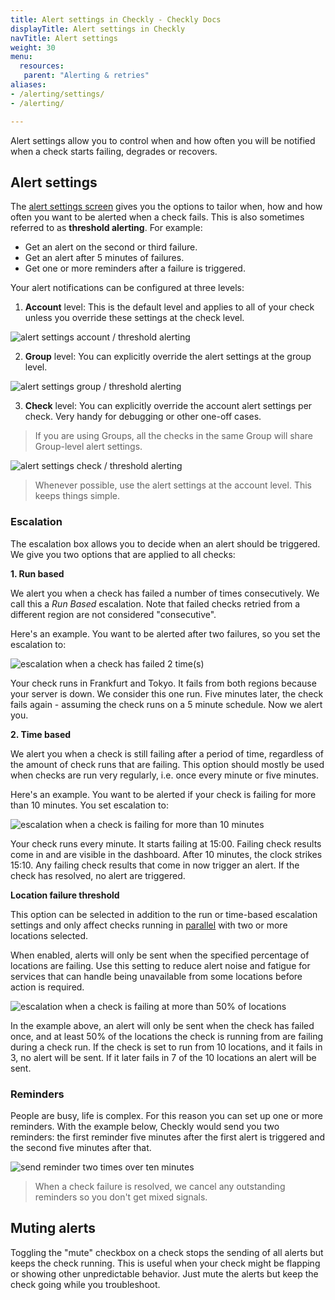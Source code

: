 ```yaml
---
title: Alert settings in Checkly - Checkly Docs
displayTitle: Alert settings in Checkly
navTitle: Alert settings
weight: 30
menu:
  resources:
   parent: "Alerting & retries"
aliases:
- /alerting/settings/
- /alerting/

---
```


Alert settings allow you to control when and how often you will be notified when a check starts failing, degrades or recovers.

## Alert settings

The [alert settings screen](https://app.checklyhq.com/alerts/settings) gives you the options to tailor when, how and how
often you want to be alerted when a check fails. This is also sometimes referred to as **threshold alerting**. For example:

- Get an alert on the second or third failure.
- Get an alert after 5 minutes of failures.
- Get one or more reminders after a failure is triggered.

Your alert notifications can be configured at three levels:

1. **Account** level: This is the default level and applies to all of your check unless you override these settings at the check level.

![alert settings account / threshold alerting](/docs/images/alerting/alert-settings.png)

2. **Group** level: You can explicitly override the alert settings at the group level.

![alert settings group / threshold alerting](/docs/images/alerting/alert-settings-group.png)

3. **Check** level: You can explicitly override the account alert settings per check. Very handy for debugging or other one-off cases.

> If you are using Groups, all the checks in the same Group will share Group-level alert settings.

![alert settings check / threshold alerting](/docs/images/alerting/alert-settings-check.png)

> Whenever possible, use the alert settings at the account level. This keeps things simple.

### Escalation

The escalation box allows you to decide when an alert should be triggered. We give you two options that are applied to all checks:

**1. Run based**

We alert you when a check has failed a number of times consecutively. We call this a *Run Based* escalation. Note that failed checks retried
from a different region are not considered "consecutive".

Here's an example. You want to be alerted after two failures, so you set the escalation to:

![escalation when a check has failed 2 time(s)](/docs/images/alerting/escalation-1.png)

Your check runs in Frankfurt and Tokyo. It fails from both regions because your server is down. We consider this
one run. Five minutes later, the check fails again - assuming the check runs on a 5 minute schedule. Now we alert you.

**2. Time based**

We alert you when a check is still failing after a period of time, regardless of the amount of check runs that are failing.
This option should mostly be used when checks are run very regularly, i.e. once every minute or five minutes.

Here's an example. You want to be alerted if your check is failing for more than 10 minutes. You set escalation to:

![escalation when a check is failing for more than 10 minutes](/docs/images/alerting/escalation-2.png)

Your check runs every minute. It starts failing at 15:00. Failing check results come in and are visible in the dashboard.
After 10 minutes, the clock strikes 15:10. Any failing check results that come in now trigger an alert. If the check has
resolved, no alert are triggered.

**Location failure threshold**

This option can be selected in addition to the run or time-based escalation settings and only affect checks running in [parallel](/docs/monitoring/global-locations/#parallel) with two or more locations selected. 

When enabled, alerts will only be sent when the specified percentage of locations are failing. Use this setting to reduce alert noise and fatigue for services that can handle being unavailable from some locations before action is required. 

![escalation when a check is failing at more than 50% of locations](/docs/images/alerting/escalation-3.png)

In the example above, an alert will only be sent when the check has failed once, and at least 50% of the locations the check is running from are failing during a check run. If the check is set to run from 10 locations, and it fails in 3, no alert will be sent. If it later fails in 7 of the 10 locations an alert will be sent.

### Reminders

People are busy, life is complex. For this reason you can set up one or more reminders. With the example below, Checkly
would send you two reminders: the first reminder five minutes after the first alert is triggered and the second five minutes
after that.

![send reminder two times over ten minutes](/docs/images/alerting/reminders-1.png)

> When a check failure is resolved, we cancel any outstanding reminders so you don't get mixed signals.

## Muting alerts

Toggling the "mute" checkbox on a check stops the sending of all alerts but keeps the check running. This is useful when
your check might be flapping or showing other unpredictable behavior. Just mute the alerts but keep the check going while
you troubleshoot.
